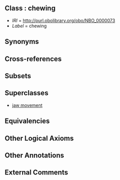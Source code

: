
## Class : chewing

 * *IRI* = http://purl.obolibrary.org/obo/NBO_0000073
 * *Label* = chewing

## Synonyms


## Cross-references


## Subsets


## Superclasses

 * [jaw movement](../../NBO/47/NBO_0000747.md)

## Equivalencies


## Other Logical Axioms


## Other Annotations


## External Comments

